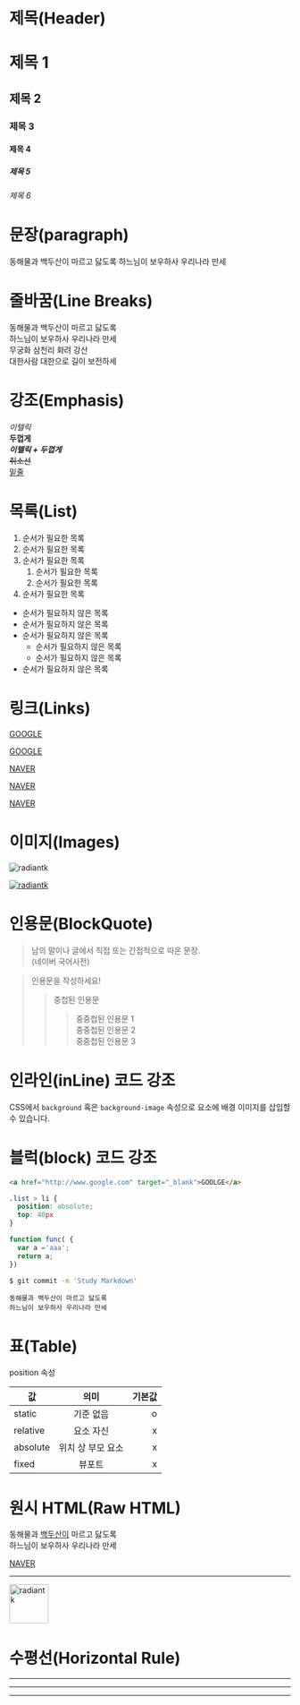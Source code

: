 # 제목(Header)

# 제목 1
## 제목 2
### 제목 3
#### 제목 4
##### 제목 5
###### 제목 6

# 문장(paragraph)

동해물과 백두산이 마르고 닳도록
하느님이 보우하사 우리나라 만세

# 줄바꿈(Line Breaks)
<!-- 줄바꿈: 띄어쓰기 두번 or <br/> -->
동해물과 백두산이 마르고 닳도록  
하느님이 보우하사 우리나라 만세  
무궁화 삼천리 화려 강산<br/>
대한사람 대한으로 길이 보전하세

# 강조(Emphasis)

_이텔릭_  
**두껍게**  
**_이텔릭 + 두껍게_**  
~~취소선~~  
<u>밑줄</U>

# 목록(List)
 
 1. 순서가 필요한 목록
 1. 순서가 필요한 목록
 1. 순서가 필요한 목록
    1. 순서가 필요한 목록
    1. 순서가 필요한 목록
 1. 순서가 필요한 목록

 - 순서가 필요하지 않은 목록
 - 순서가 필요하지 않은 목록
 - 순서가 필요하지 않은 목록
    - 순서가 필요하지 않은 목록
    - 순서가 필요하지 않은 목록
 - 순서가 필요하지 않은 목록

 # 링크(Links)

 <a href="https://google.com">GOOGLE</a>

 [GOOGLE](https://google.com)

 <a href="https://naver.com" title="NAVER로 이동!">NAVER</a>

 [NAVER](https://naver.com "NAVER로 이동!")  
 
 <a href="https://naver.com" title="NAVER로 이동!" target="_blank">NAVER</a>

 # 이미지(Images)

 ![radiantk](https://img1.daumcdn.net/thumb/R1280x0/?scode=mtistory2&fname=https%3A%2F%2Fblog.kakaocdn.net%2Fdn%2FcEujeY%2Fbtrx2SIBuoO%2FK8pBzV2W7wTTFqytvbUzf0%2Fimg.png)

 [![radiantk](https://img1.daumcdn.net/thumb/R1280x0/?scode=mtistory2&fname=https%3A%2F%2Fblog.kakaocdn.net%2Fdn%2FcEujeY%2Fbtrx2SIBuoO%2FK8pBzV2W7wTTFqytvbUzf0%2Fimg.png)](https://radiantk.tistory.com/)

 # 인용문(BlockQuote)

 > 남의 말이나 글에서 직접 또는 간접적으로 따온 문장.  
> (네이버 국어사전)

> 인용문을 작성하세요!
>> 중첩된 인용문
>>> 중중첩된 인용문 1  
>>> 중중첩된 인용문 2  
>>> 중중첩된 인용문 3

# 인라인(inLine) 코드 강조

CSS에서 `background` 혹은 `background-image` 속성으로 요소에 배경 이미지를 삽입할 수 있습니다.

# 블럭(block) 코드 강조

```html
<a href="http://www.google.com" target="_blank">GOOLGE</a>
```

```css
.list > li {
  position: absolute;
  top: 40px
}
```

```javascript
function func( {
  var a ='aaa';
  return a;
})
```

```bash
$ git commit -m 'Study Markdown'
```

```plaintext
동해물과 백두산이 마르고 닳도록  
하느님이 보우하사 우리나라 만세
```

# 표(Table)

position 속성

값 | 의미 | 기본값 |
--|:--:|--:
static | 기준 없음 | o
relative | 요소 자신 | x
absolute | 위치 상 부모 요소 | x
fixed | 뷰포트 | x

# 원시 HTML(Raw HTML)

동해물과 <span style="text-decoration: underline;">백두산이</span> 마르고 닳도록  
하느님이 보우하사 우리나라 만세

  <a href="https://naver.com" title="NAVER로 이동!" target="_blank">NAVER</a>

---

  <img width="70" src="https://img1.daumcdn.net/thumb/R1280x0/?scode=mtistory2&fname=https%3A%2F%2Fblog.kakaocdn.net%2Fdn%2FcEujeY%2Fbtrx2SIBuoO%2FK8pBzV2W7wTTFqytvbUzf0%2Fimg.png" alt="radiantk" />

  # 수평선(Horizontal Rule)

---

***

___
